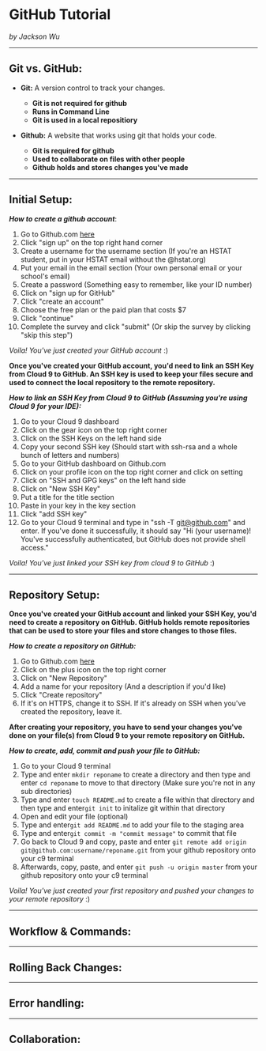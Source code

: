 # GitHub Tutorial

_by Jackson Wu_

---
## Git vs. GitHub:

* **Git:** A version control to track your changes.  
  * **Git is not required for github**
  * **Runs in Command Line**
  * **Git is used in a local repositiory** 
   

* **Github:** A website that works using git that holds your code. 
   * **Git is required for github**
   * **Used to collaborate on files with other people**
   * **Github holds and stores changes you've made**

---
## Initial Setup:
    
**_How to create a github account_**: 

1. Go to Github.com [here](http://github.com)
2. Click "sign up" on the top right hand corner 
3. Create a username for the username section (If you're an HSTAT student, put in your HSTAT email without the @hstat.org)
4. Put your email in the email section (Your own personal email or your school's email)
5. Create a password (Something easy to remember, like your ID number)
6. Click on "sign up for GitHub"
7. Click "create an account"
8. Choose the free plan or the paid plan that costs $7
9. Click "continue"
10. Complete the survey and click "submit" (Or skip the survey by clicking "skip this step")  

_Voila! You've just created your GitHub account_ :) 

**Once you've created your GitHub account, you'd need to link an SSH Key from Cloud 9 to GitHub. An SSH key is used to keep your files secure and used to connect the local repository to the remote repository.**

**_How to link an SSH Key from Cloud 9 to GitHub (Assuming you're using Cloud 9 for your IDE):_**

1. Go to your Cloud 9 dashboard
2. Click on the gear icon on the top right corner
3. Click on the SSH Keys on the left hand side
4. Copy your second SSH key (Should start with ssh-rsa and a whole bunch of letters and numbers)
5. Go to your GitHub dashboard on Github.com
6. Click on your profile icon on the top right corner and click on setting
7. Click on "SSH and GPG keys" on the left hand side
8. Click on "New SSH Key"
9. Put a title for the title section
10. Paste in your key in the key section
11. Click "add SSH key"
12. Go to your Cloud 9 terminal and type in "ssh -T git@github.com" and enter. If you've done it successfully, it should say "Hi (your username)! You've successfully authenticated, but GitHub does not provide shell access."

_Voila! You've just linked your SSH key from cloud 9 to GitHub_ :)

---
## Repository Setup:

**Once you've created your GitHub account and linked your SSH Key, you'd need to create a repository on GitHub. GitHub holds remote repositories that can be used to store your files and store changes to those files.**

**_How to create a repository on GitHub:_**

1. Go to Github.com [here](http://github.com) 
2. Click on the plus icon on the top right corner
3. Click on "New Repository"
4. Add a name for your repository (And a description if you'd like)
5. Click "Create repository"
6. If it's on HTTPS, change it to SSH. If it's already on SSH when you've created the repository, leave it.

**After creating your repository, you have to send your changes you've done on your file(s) from Cloud 9 to your remote repository on GitHub.**

**_How to create, add, commit and push your file to GitHub:_**

1. Go to your Cloud 9 terminal
2. Type and enter ```mkdir reponame``` to create a directory and then type and enter ```cd reponame``` to move to that directory (Make sure you're not in any sub directories)
3. Type and enter ```touch README.md``` to create a file within that directory and then type and enter```git init``` to initalize git within that directory
4. Open and edit your file (optional)
5. Type and enter```git add README.md``` to add your file to the staging area
6. Type and enter```git commit -m "commit message"``` to commit that file
7. Go back to Cloud 9 and copy, paste and enter ```git remote add origin git@github.com:username/reponame.git``` from your github repository onto your c9 terminal 
8. Afterwards, copy, paste, and enter ```git push -u origin master``` from your github repository onto your c9 terminal 
 
_Voila! You've just created your first repository and pushed your changes to your remote repository_ :)


---
## Workflow & Commands:
---
## Rolling Back Changes:
---
## Error handling:
---
## Collaboration:
